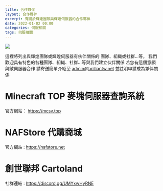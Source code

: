 ```yaml
---
title: 合作夥伴
layout: 合作夥伴
excerpt: 有關於輝煌團隊與輝煌伺服器的合作夥伴
date: 2022-01-02 00:00
categories: 伺服相關
tags: 伺服相關
---
```


![](https://media.discordapp.net/attachments/596718421966716928/987305370152226846/AddText_05-04-06.36.35.png)

這裡將列出與輝煌團隊或輝煌伺服器有伙伴關係的
團隊、組織或社群...等。
我們歡迎具有特色的各種團隊、組織、社群...等與我們建立伙伴關係
若您有這個意願與敝伺服器合作
請寄送簡單介紹至 admin@brilliantw.net 並註明申請成為夥伴關係

# Minecraft TOP 麥塊伺服器查詢系統

官方網站： https://mcsv.top

# NAFStore 代購商城

官方網站 : https://nafstore.net

# 創世聯邦 Cartoland

社群連結 : https://discord.gg/UMYxwHyRNE
